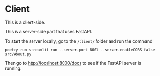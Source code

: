 # Client

This is a client-side.

This is a server-side part that uses FastAPI.

To start the server locally, go to the `/client/` folder and run the command 

```shell
poetry run streamlit run --server.port 8001 --server.enableCORS false src/About.py
```

Then go to [http://localhost:8000/docs](http://localhost:8001) to see if the FastAPI server is running.

